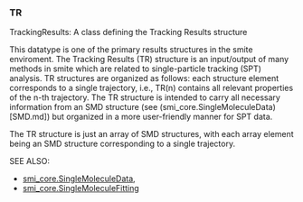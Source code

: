 ### TR

TrackingResults: A class defining the Tracking Results structure

This datatype is one of the primary results structures in the smite
enviroment. The Tracking Results (TR) structure is an input/output of
many methods in smite which are related to single-particle tracking
(SPT) analysis.  TR structures are organized as follows: each
structure element corresponds to a single trajectory, i.e., TR(n)
contains all relevant properties of the n-th trajectory. The TR
structure is intended to carry all necessary information from an SMD
structure (see (smi_core.SingleMoleculeData)[SMD.md]) but organized
in a more user-friendly manner for SPT data.

The TR structure is just an array of SMD structures, with each array
element being an SMD structure corresponding to a single trajectory.

SEE ALSO:
- [smi_core.SingleMoleculeData](SMD.md),
- [smi_core.SingleMoleculeFitting](SMF.md)
